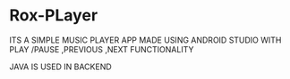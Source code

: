 # Rox-PLayer

ITS A SIMPLE MUSIC PLAYER APP MADE USING ANDROID STUDIO WITH PLAY /PAUSE ,PREVIOUS ,NEXT FUNCTIONALITY 

JAVA IS USED IN BACKEND

